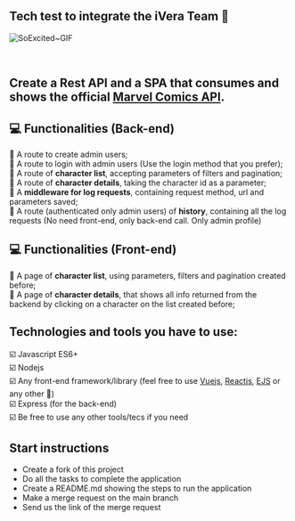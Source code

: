 ## Tech test to integrate the iVera Team 🏡

![SoExcited~GIF](https://user-images.githubusercontent.com/25944558/155590591-4061828a-e437-4b15-80cb-f56a30205bca.gif)

<br>

## Create a Rest API and a SPA that consumes and shows the official [Marvel Comics API](https://developer.marvel.com/docs).

## :computer: Functionalities (Back-end)
🔴 A route to create admin users;<br>
🔴 A route to login with admin users (Use the login method that you prefer);<br>
🔴 A route of **character list**, accepting parameters of filters and pagination;<br>
🔴 A route of **character details**, taking the character id as a parameter;<br>
🔴 A **middleware for log requests**, containing request method, url and parameters saved;<br>
🔴 A route (authenticated only admin users) of **history**, containing all the log requests (No need front-end, only back-end call. Only admin profile)

## :computer: Functionalities (Front-end)
🔴 A page of **character list**, using parameters, filters and pagination created before;<br>
🔴 A page of **character details**, that shows all info returned from the backend by clicking on a character on the list created before;<br>

## Technologies and tools you have to use:
☑️ Javascript ES6+ <br>
☑️ Nodejs <br>
☑️ Any front-end framework/library (feel free to use [Vuejs](https://vuejs.org/), [Reactjs](https://reactjs.org/), [EJS](https://ejs.co/) or any other 🚀) <br>
☑️ Express (for the back-end) <br>
☑️ Be free to use any other tools/tecs if you need <br>


## Start instructions
- Create a fork of this project
- Do all the tasks to complete the application
- Create a README.md showing the steps to run the application
- Make a merge request on the main branch
- Send us the link of the merge request
